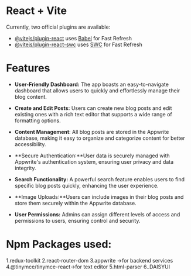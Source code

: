 # React + Vite

Currently, two official plugins are available:

- [@vitejs/plugin-react](https://github.com/vitejs/vite-plugin-react/blob/main/packages/plugin-react/README.md) uses [Babel](https://babeljs.io/) for Fast Refresh
- [@vitejs/plugin-react-swc](https://github.com/vitejs/vite-plugin-react-swc) uses [SWC](https://swc.rs/) for Fast Refresh


# **Features**
* **User-Friendly Dashboard:** The app boasts an easy-to-navigate dashboard that allows users to quickly and effortlessly manage their blog content.

* **Create and Edit Posts:** Users can create new blog posts and edit existing ones with a rich text editor that supports a wide range of formatting options.

* **Content Management**: All blog posts are stored in the Appwrite database, making it easy to organize and categorize content for better accessibility.

* **Secure Authentication:**User data is securely managed with Appwrite's authentication system, ensuring user privacy and data integrity.

* **Search Functionality:** A powerful search feature enables users to find specific blog posts quickly, enhancing the user experience.

* **Image Uploads:**Users can include images in their blog posts and store them securely within the Appwrite database.

* **User Permissions:** Admins can assign different levels of access and permissions to users, ensuring control and security.


# **Npm Packages used:**
1.redux-toolkit
2.react-router-dom
3.appwrite ->for backend services
4.@tinymce/tinymce-react->for text editor
5.html-parser
6..DAISYUI 



